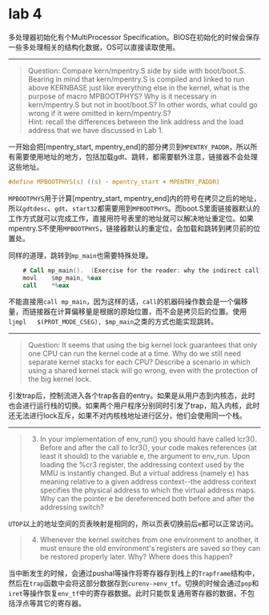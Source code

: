 # lab 4

多处理器初始化有个MultiProcessor Specification。BIOS在初始化的时候会保存一些多处理相关的结构化数据，OS可以直接读取使用。

---

> Question: Compare kern/mpentry.S side by side with boot/boot.S. Bearing in mind that kern/mpentry.S is compiled and linked to run above KERNBASE just like everything else in the kernel, what is the purpose of macro MPBOOTPHYS? Why is it necessary in kern/mpentry.S but not in boot/boot.S? In other words, what could go wrong if it were omitted in kern/mpentry.S?  
Hint: recall the differences between the link address and the load address that we have discussed in Lab 1.

一开始会把[mpentry_start, mpentry_end]的部分拷贝到`MPENTRY_PADDR`，所以所有需要使用地址的地方，包括加载gdt、跳转，都需要额外注意，链接器不会处理这些地址。

```c
#define MPBOOTPHYS(s) ((s) - mpentry_start + MPENTRY_PADDR)
```

`MPBOOTPHYS`用于计算[mpentry_start, mpentry_end]内的符号在拷贝之后的地址，所以`gdtdesc`、`gdt`、`start32`都需要用到`MPBOOTPHYS`。而boot.S里面链接器默认的工作方式就可以完成工作，直接用符号表里的地址就可以解决地址重定位。如果mpentry.S不使用`MPBOOTPHYS`，链接器默认的重定位，会加载和跳转到拷贝前的位置处。

同样的道理，跳转到`mp_main`也需要特殊处理。

```asm
	# Call mp_main().  (Exercise for the reader: why the indirect call?)
	movl    $mp_main, %eax
	call    *%eax
```

不能直接用`call mp_main`，因为这样的话，`call`的机器码操作数会是一个偏移量，而链接器在计算偏移量是根据的原始位置，而不会是拷贝后的位置。使用`ljmpl   $(PROT_MODE_CSEG), $mp_main`之类的方式也能实现跳转。

---

> Question: It seems that using the big kernel lock guarantees that only one CPU can run the kernel code at a time. Why do we still need separate kernel stacks for each CPU? Describe a scenario in which using a shared kernel stack will go wrong, even with the protection of the big kernel lock.

引发trap后，控制流进入各个trap各自的entry。如果是从用户态到内核态，此时也会进行运行栈的切换。如果两个用户程序分别同时引发了trap，陷入内核，此时还无法进行lock互斥，如果不对内核栈地址进行区分，他们会使用同一个栈。

---

> 3. In your implementation of env_run() you should have called lcr3(). Before and after the call to lcr3(), your code makes references (at least it should) to the variable e, the argument to env_run. Upon loading the %cr3 register, the addressing context used by the MMU is instantly changed. But a virtual address (namely e) has meaning relative to a given address context--the address context specifies the physical address to which the virtual address maps. Why can the pointer e be dereferenced both before and after the addressing switch?

`UTOP`以上的地址空间的页表映射是相同的，所以页表切换前后`e`都可以正常访问。

> 4. Whenever the kernel switches from one environment to another, it must ensure the old environment's registers are saved so they can be restored properly later. Why? Where does this happen?

当中断发生的时候，会通过pushal等操作将寄存器存到栈上的`Trapframe`结构中，然后在`trap`函数中会将这部分数据存到`curenv->env_tf`。切换的时候会通过`pop`和`iret`等操作恢复`env_tf`中的寄存器数据。此时只能恢复通用寄存器的数据，不包括浮点等其它的寄存器。


